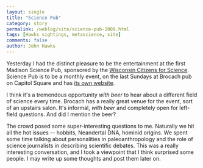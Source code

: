 ```yaml
---
layout: single 
title: "Science Pub" 
category: story
permalink: /weblog/site/science-pub-2009.html
tags: [Hawks sightings, metascience, site] 
comments: false 
author: John Hawks 
---
```




Yesterday I had the distinct pleasure to be the entertainment at the first Madison Science Pub, sponsored by the <a href="http://wisconsincitizensforscience.org/">Wisconsin Citizens for Science</a>. Science Pub is to be a monthly event, on the last Sundays at Brocach pub on Capitol Square and has <a href="http://madsciencepub.org/">its own website</a>. 

I think it's a tremendous opportunity <i>with beer</i> to hear about a different field of science every time. Brocach has a really great venue for the event, sort of an upstairs salon. It's informal, <i>with beer</i> and completely open for left-field questions. And did I mention the beer? 

The crowd posed some super-interesting questions to me. Naturally we hit all the hot issues -- hobbits, Neandertal DNA, hominid origins. We spent some time talking about personalities in paleoanthropology and the role of science journalists in describing scientific debates. This was a really interesting conversation, and I took a viewpoint that I think surprised some people. I may write up some thoughts and post them later on. 





